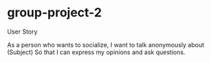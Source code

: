 # group-project-2

User Story

As a person who wants to socialize,
I want to talk anonymously about (Subject)
So that I can express my opinions and ask questions.
